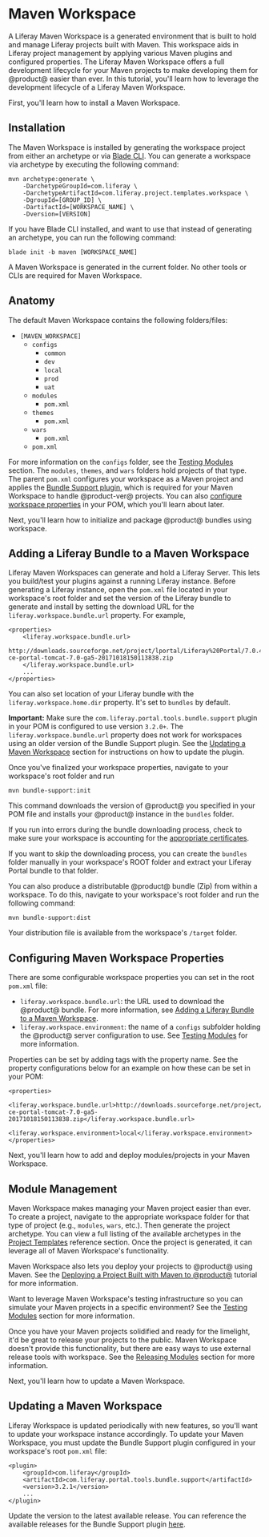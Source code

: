 # Maven Workspace [](id=maven-workspace)

A Liferay Maven Workspace is a generated environment that is built to hold and
manage Liferay projects built with Maven. This workspace aids in Liferay project
management by applying various Maven plugins and configured properties. The
Liferay Maven Workspace offers a full development lifecycle for your Maven
projects to make developing them for @product@ easier than ever. In this
tutorial, you'll learn how to leverage the development lifecycle of a Liferay
Maven Workspace.

First, you'll learn how to install a Maven Workspace.

## Installation [](id=installation)

The Maven Workspace is installed by generating the workspace project from either
an archetype or via
[Blade CLI](/develop/tutorials/-/knowledge_base/7-1/blade-cli). You can generate
a workspace via archetype by executing the following command:

    mvn archetype:generate \
        -DarchetypeGroupId=com.liferay \
        -DarchetypeArtifactId=com.liferay.project.templates.workspace \
        -DgroupId=[GROUP_ID] \
        -DartifactId=[WORKSPACE_NAME] \
        -Dversion=[VERSION]

If you have Blade CLI installed, and want to use that instead of generating an
archetype, you can run the following command:

    blade init -b maven [WORKSPACE_NAME]

A Maven Workspace is generated in the current folder. No other tools or CLIs are
required for Maven Workspace.

## Anatomy [](id=anatomy)

The default Maven Workspace contains the following folders/files:

- `[MAVEN_WORKSPACE]`
    - `configs`
        - `common`
        - `dev`
        - `local`
        - `prod`
        - `uat`
    - `modules`
        - `pom.xml`
    - `themes`
        - `pom.xml`
    - `wars`
        - `pom.xml`
    - `pom.xml`

For more information on the `configs` folder, see the
[Testing Modules](/develop/tutorials/-/knowledge_base/7-1/development-lifecycle-for-a-liferay-workspace#testing-modules)
section. The `modules`, `themes`, and `wars` folders hold projects of that type.
The parent `pom.xml` configures your workspace as a Maven project and applies
the
[Bundle Support plugin](/develop/reference/-/knowledge_base/7-1/bundle-support-plugin),
which is required for your Maven Workspace to handle @product-ver@ projects. You
can also
[configure workspace properties](#configuring-maven-workspace-properties) in
your POM, which you'll learn about later.

Next, you'll learn how to initialize and package @product@ bundles using
workspace.

## Adding a Liferay Bundle to a Maven Workspace [](id=adding-a-liferay-bundle-to-a-maven-workspace)

Liferay Maven Workspaces can generate and hold a Liferay Server. This lets you
build/test your plugins against a running Liferay instance. Before generating a
Liferay instance, open the `pom.xml` file located in your workspace's root
folder and set the version of the Liferay bundle to generate and install by
setting the download URL for the `liferay.workspace.bundle.url` property. For
example,

    <properties>
        <liferay.workspace.bundle.url>
            http://downloads.sourceforge.net/project/lportal/Liferay%20Portal/7.0.4%20GA5/liferay-ce-portal-tomcat-7.0-ga5-20171018150113838.zip
        </liferay.workspace.bundle.url>
        ...
    </properties>

You can also set location of your Liferay bundle with the
`liferay.workspace.home.dir` property. It's set to `bundles` by default.

**Important:** Make sure the `com.liferay.portal.tools.bundle.support` plugin in
your POM is configured to use version `3.2.0+`. The
`liferay.workspace.bundle.url` property does not work for workspaces using an
older version of the Bundle Support plugin. See the
[Updating a Maven Workspace](#updating-a-maven-workspace) section for
instructions on how to update the plugin.

Once you've finalized your workspace properties, navigate to your workspace's
root folder and run

    mvn bundle-support:init

This command downloads the version of @product@ you specified in your POM file
and installs your @product@ instance in the `bundles` folder.

If you run into errors during the bundle downloading process, check to make sure
your workspace is accounting for the
[appropriate certificates](/develop/tutorials/-/knowledge_base/7-1/configuring-a-liferay-workspace#certification-issues-in-liferay-workspace).

If you want to skip the downloading process, you can create the `bundles` folder
manually in your workspace's ROOT folder and extract your Liferay Portal bundle
to that folder.

You can also produce a distributable @product@ bundle (Zip) from within a
workspace. To do this, navigate to your workspace's root folder and run the
following command:

    mvn bundle-support:dist

Your distribution file is available from the workspace's `/target` folder.

## Configuring Maven Workspace Properties [](id=configuring-maven-workspace-properties)

There are some configurable workspace properties you can set in the root
`pom.xml` file:

- `liferay.workspace.bundle.url`: the URL used to download the @product@ bundle.
   For more information, see
   [Adding a Liferay Bundle to a Maven Workspace](#adding-a-liferay-bundle-to-a-maven-workspace).
- `liferay.workspace.environment`: the name of a `configs` subfolder holding the
   @product@ server configuration to use. See
   [Testing Modules](/develop/tutorials/-/knowledge_base/7-1/development-lifecycle-for-a-liferay-workspace#testing-modules)
   for more information.

Properties can be set by adding tags with the property name. See the property
configurations below for an example on how these can be set in your POM: 

    <properties>
        <liferay.workspace.bundle.url>http://downloads.sourceforge.net/project/lportal/Liferay%20Portal/7.0.4%20GA5/liferay-ce-portal-tomcat-7.0-ga5-20171018150113838.zip</liferay.workspace.bundle.url>
        <liferay.workspace.environment>local</liferay.workspace.environment>
    </properties>

Next, you'll learn how to add and deploy modules/projects in your Maven
Workspace.

## Module Management [](id=module-management)

Maven Workspace makes managing your Maven project easier than ever. To create
a project, navigate to the appropriate workspace folder for that type of project
(e.g., `modules`, `wars`, etc.). Then generate the project archetype. You can
view a full listing of the available archetypes in the
[Project Templates](/develop/reference/-/knowledge_base/7-1/project-templates)
reference section. Once the project is generated, it can leverage all of Maven
Workspace's functionality.

Maven Workspace also lets you deploy your projects to @product@ using Maven. See
the
[Deploying a Project Built with Maven to @product@](/develop/tutorials/-/knowledge_base/7-1/deploying-a-module-built-with-maven-to-product)
tutorial for more information.

Want to leverage Maven Workspace's testing infrastructure so you can simulate
your Maven projects in a specific environment? See the
[Testing Modules](/develop/tutorials/-/knowledge_base/7-1/development-lifecycle-for-a-liferay-workspace#testing-modules)
section for more information.

Once you have your Maven projects solidified and ready for the limelight, it'd
be great to release your projects to the public. Maven Workspace doesn't provide
this functionality, but there are easy ways to use external release tools with
workspace. See the
[Releasing Modules](/develop/tutorials/-/knowledge_base/7-1/development-lifecycle-for-a-liferay-workspace#releasing-modules)
section for more information.

Next, you'll learn how to update a Maven Workspace.

## Updating a Maven Workspace [](id=updating-a-maven-workspace)

Liferay Workspace is updated periodically with new features, so you'll want to
update your workspace instance accordingly. To update your Maven Workspace, you
must update the Bundle Support plugin configured in your workspace's root
`pom.xml` file:

    <plugin>
        <groupId>com.liferay</groupId>
        <artifactId>com.liferay.portal.tools.bundle.support</artifactId>
        <version>3.2.1</version>
        ...
    </plugin>

Update the version to the latest available release. You can reference the
available releases for the Bundle Support plugin
[here](https://repository.liferay.com/nexus/content/repositories/liferay-public-releases/com/liferay/com.liferay.portal.tools.bundle.support/).

